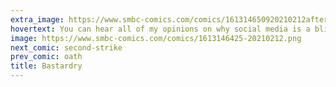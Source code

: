 ```yaml
---
extra_image: https://www.smbc-comics.com/comics/161314650920210212after.png
hovertext: You can hear all of my opinions on why social media is a blight on society 4 times an hour on twitter.com
image: https://www.smbc-comics.com/comics/1613146425-20210212.png
next_comic: second-strike
prev_comic: oath
title: Bastardry
---
```


